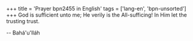 +++
title = 'Prayer bpn2455 in English'
tags = ['lang-en', 'bpn-unsorted']
+++
God is sufficient unto me; He verily is the All-sufficing! In Him let the trusting trust.

-- Bahá'u'lláh
